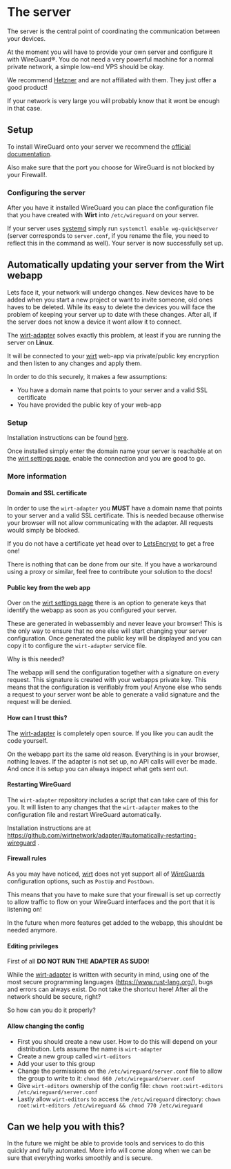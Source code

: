 # The server

The server is the central point of coordinating the communication between your devices.

At the moment you will have to provide your own server and configure it with WireGuard®.
You do not need a very powerful machine for a normal private network, a simple low-end VPS should be okay.

We recommend [Hetzner](https://www.hetzner.com/cloud) and are not affiliated with them. They just offer a good product!

If your network is very large you will probably know that it wont be enough in that case.

## Setup

To install WireGuard onto your server we recommend the [official documentation](https://www.wireguard.com/install/).

Also make sure that the port you choose for WireGuard is not blocked by your Firewall!.

### Configuring the server

After you have it installed WireGuard you can place the configuration file that you have created with **Wirt** into `/etc/wireguard` on your server.

If your server uses [systemd](https://systemd.io/) simply run `systemctl enable wg-quick@server` (server corresponds to `server.conf`, if you rename the file, you need to reflect this in the command as well). Your server is now successfully set up.

## Automatically updating your server from the Wirt webapp

Lets face it, your network will undergo changes. New devices have to be added when you start a new project or want to invite someone, old ones haves to be deleted.
While its easy to delete the devices you will face the problem of keeping your server up to date with these changes. After all, if the server does not know a device it wont allow it to connect.

The [wirt-adapter](https://github.com/wirtnetwork/adapter) solves exactly this problem, at least if you are running the server on **Linux**.

It will be connected to your [wirt](https://wirt.network) web-app via private/public key encryption and then listen to any changes and apply them.

In order to do this securely, it makes a few assumptions:

- You have a domain name that points to your server and a valid SSL certificate
- You have provided the public key of your web-app

### Setup

Installation instructions can be found [here](https://github.com/wirtnetwork/adapter).

Once installed simply enter the domain name your server is reachable at on the [wirt settings page](https://wirt.network/settings), enable the connection and you are good to go.

### More information

#### Domain and SSL certificate

In order to use the `wirt-adapter` you **MUST** have a domain name that points to your server and a valid SSL certificate.
This is needed because otherwise your browser will not allow communicating with the adapter. All requests would simply be blocked.

If you do not have a certificate yet head over to [LetsEncrypt](https://letsencrypt.org/) to get a free one!

There is nothing that can be done from our site. If you have a workaround using a proxy or similar, feel free to contribute your solution to the docs!

#### Public key from the web app

Over on the [wirt settings page](https://wirt.network/settings) there is an option to generate keys that identify the webapp as soon as you configured your server.

These are generated in webassembly and never leave your browser! This is the only way to ensure that no one else will start changing your server configuration.
Once generated the public key will be displayed and you can copy it to configure the `wirt-adapter` service file.

Why is this needed?

The webapp will send the configuration together with a signature on every request. This signature is created with your webapps private key.
This means that the configuration is verifiably from you! Anyone else who sends a request to your server wont be able to generate a valid signature and the request will be denied.

#### How can I trust this?

The [wirt-adapter](https://github.com/wirtnetwork/adapter) is completely open source. If you like you can audit the code yourself.

On the webapp part its the same old reason. Everything is in your browser, nothing leaves. If the adapter is not set up, no API calls will ever be made.
And once it is setup you can always inspect what gets sent out.

#### Restarting WireGuard

The `wirt-adapter` repository includes a script that can take care of this for you.
It will listen to any changes that the `wirt-adapter` makes to the configuration file and restart WireGuard automatically.

Installation instructions are at https://github.com/wirtnetwork/adapter/#automatically-restarting-wireguard .

#### Firewall rules

As you may have noticed, [wirt](https://wirt.network) does not yet support all of [WireGuards](https://wireguard.com) configuration options, such as `PostUp` and `PostDown`.

This means that you have to make sure that your firewall is set up correctly to allow traffic to flow on your WireGuard interfaces and the port that it is listening on!

In the future when more features get added to the webapp, this shouldnt be needed anymore.

#### Editing privileges

First of all **DO NOT RUN THE ADAPTER AS SUDO!**

While the [wirt-adapter](https://github.com/wirtnetwork/adapter) is written with security in mind, using one of the most secure programming languages (https://www.rust-lang.org/), bugs and errors can always exist. Do not take the shortcut here! After all the network should be secure, right?

So how can you do it properly?

#### Allow changing the config

- First you should create a new user. How to do this will depend on your distribution. Lets assume the name is `wirt-adapter`
- Create a new group called `wirt-editors`
- Add your user to this group
- Change the permissions on the `/etc/wireguard/server.conf` file to allow the group to write to it: `chmod 660 /etc/wireguard/server.conf`
- Give `wirt-editors` ownership of the config file: `chown root:wirt-editors /etc/wireguard/server.conf`
- Lastly allow `wirt-editors` to access the `/etc/wireguard` directory: `chown root:wirt-editors /etc/wireguard && chmod 770 /etc/wireguard`

## Can we help you with this?

In the future we might be able to provide tools and services to do this quickly and fully automated.
More info will come along when we can be sure that everything works smoothly and is secure.
